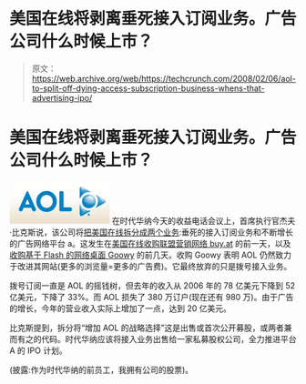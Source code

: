 # 美国在线将剥离垂死接入订阅业务。广告公司什么时候上市？

> 原文：<https://web.archive.org/web/https://techcrunch.com/2008/02/06/aol-to-split-off-dying-access-subscription-business-whens-that-advertising-ipo/>

# 美国在线将剥离垂死接入订阅业务。广告公司什么时候上市？

[![picture-250.png](img/38027120ed280e9969ef92e50942b9f4.png)](https://web.archive.org/web/20221006233617/https://beta.techcrunch.com/wp-content/uploads/2007/10/picture-250.png'%20title='picture-250.png) 在时代华纳今天的收益电话会议上，首席执行官杰夫·比克斯说，该公司将[把美国在线拆分成两个业务](https://web.archive.org/web/20221006233617/http://money.cnn.com/2008/02/06/news/companies/time_warner/?postversion=2008020611):垂死的接入订阅业务和不断增长的广告网络平台 a。这发生在[美国在线收购联盟营销网络 buy.at](https://web.archive.org/web/20221006233617/http://www.beta.techcrunch.com/2008/02/05/aol-acquires-affiliate-network-to-boost-ad-platform/) 的前一天，以及[收购基于 Flash 的网络桌面 Goowy](https://web.archive.org/web/20221006233617/http://www.beta.techcrunch.com/2008/02/03/exclusive-amid-yahoo-turmoil-aol-makes-an-acquisition/) 的前几天。收购 Goowy 表明 AOL 仍然致力于改进其网站(更多的浏览量=更多的广告费)。它最终放弃的只是拨号接入业务。

拨号订阅一直是 AOL 的摇钱树，但去年的收入从 2006 年的 78 亿美元下降到 52 亿美元，下降了 33%。而 AOL 损失了 380 万订户(现在还有 980 万)。由于广告的增长，今年的营业收入实际上增加了一点，达到 20 亿美元。

比克斯提到，拆分将“增加 AOL 的战略选择”这是出售或首次公开募股，或两者兼而有之的代码。时代华纳应该将接入业务出售给一家私募股权公司，全力推进平台 A 的 IPO 计划。

(披露:作为时代华纳的前员工，我拥有公司的股票)。